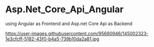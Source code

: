 # Asp.Net_Core_Api_Angular
using Angular as Frontend and Asp.net Core Api as Backend

https://user-images.githubusercontent.com/95680946/145002323-1e3cfcff-5182-43f0-b4a5-739b10da2a81.jpg
